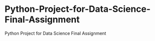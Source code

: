# Python-Project-for-Data-Science-Final-Assignment
Python Project for Data Science Final Assignment
